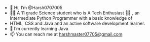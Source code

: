 - 👋 Hi, I’m @Harsh0707005
- 👨‍🎓 A 11 grade Science student who is A Tech Enthusiast 👨‍💻 , an Intermediate Python Programmer with a basic knowledge of
-    HTML, CSS and Java and an active software development learner.
- 🌱 I’m currently learning Java.
- 📫 You can reach me at harshmaster07705@gmail.com

<!---
Harsh0707005/Harsh0707005 is a ✨ special ✨ repository because its `README.md` (this file) appears on your GitHub profile.
You can click the Preview link to take a look at your changes.
--->
